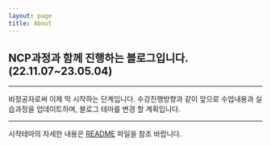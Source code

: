 ```yaml
---
layout: page
title: About
---
```


**NCP과정과 함께 진행하는 블로그입니다.**
**(22.11.07~23.05.04)** 
----

-------
비정공자로써 이제 막 시작하는 단계입니다.
수강진행방향과 같이 앞으로 수업내용과 실습과정을 업데이트하며,
블로그 테마를 변경 할 계획입니다.

-------

시작테마의 자세한 내용은  [README](https://github.com/vszhub/not-pure-poole) 파일을 참조 바랍니다.
